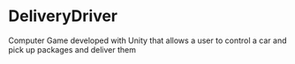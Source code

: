 # DeliveryDriver
Computer Game developed with Unity that allows a user to control a car and pick up packages and deliver them
